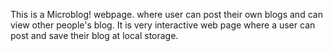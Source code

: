 This is a Microblog! webpage. where user can post their own blogs and can view other people's blog. It is very interactive web page where a user can post and save their blog at local storage.